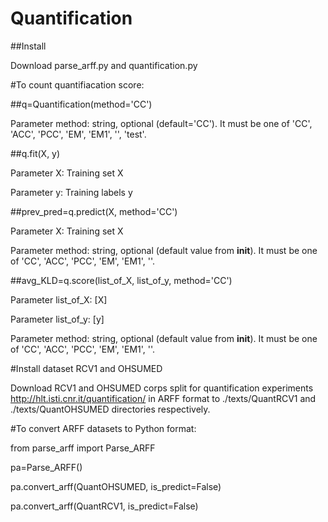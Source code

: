 # Quantification 
##Install

Download parse_arff.py and quantification.py

#To count quantifiacation score:

##q=Quantification(method='CC')

Parameter method: string, optional (default='CC'). It must be one of 'CC', 'ACC', 'PCC', 'EM', 'EM1', '', 'test'.

##q.fit(X, y)

Parameter X: Training set X

Parameter y: Training labels y

##prev_pred=q.predict(X, method='CC')

Parameter X: Training set X

Parameter method: string, optional (default value from __init__). It must be one of 'CC', 'ACC', 'PCC', 'EM', 'EM1', ''.

##avg_KLD=q.score(list_of_X, list_of_y, method='CC')

Parameter list_of_X: [X]

Parameter list_of_y: [y]

Parameter method: string, optional (default value from __init__). It must be one of 'CC', 'ACC', 'PCC', 'EM', 'EM1', ''.


#Install dataset RCV1 and OHSUMED

Download RCV1 and OHSUMED corps split for quantification experiments  http://hlt.isti.cnr.it/quantification/ in ARFF format to ./texts/QuantRCV1 and ./texts/QuantOHSUMED directories respectively.

#To convert ARFF datasets to Python format:

from parse_arff import Parse_ARFF

pa=Parse_ARFF()

pa.convert_arff(QuantOHSUMED, is_predict=False)

pa.convert_arff(QuantRCV1, is_predict=False)
